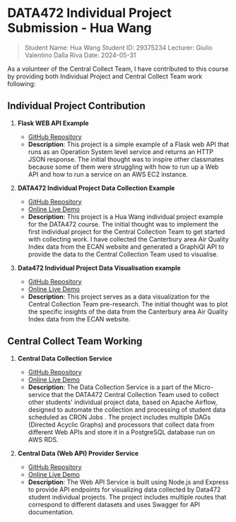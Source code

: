 # DATA472 Individual Project Submission - Hua Wang

> Student Name: Hua Wang
> Student ID: 29375234
> Lecturer: Giulio Valentino Dalla Riva
> Date: 2024-05-31

As a volunteer of the Central Collect Team, I have contributed to this course by providing both Individual Project and Central Collect Team work following:

## Individual Project Contribution

1. **Flask WEB API Example**
    - [GitHub Repository](https://github.com/Data472-Individual-Project-Pipeline/flask-web-api-example)
    - **Description**: This project is a simple example of a Flask web API that runs as an Operation System level service and returns an HTTP JSON response. The initial thought was to inspire other classmates because some of them were struggling with how to run up a Web API and how to run a service on an AWS EC2 instance.

2. **DATA472 Individual Project Data Collection Example**
    - [GitHub Repository](https://github.com/Data472-Individual-Project-Pipeline/DATA472-Individual-Project-Example)
    - [Online Live Demo](http://3.25.85.38:4000/graphql)
    - **Description**: This project is a Hua Wang individual project example for the DATA472 course. The initial thought was to implement the first individual project for the Central Collection Team to get started with collecting work. I have collected the Canterbury area Air Quality Index data from the ECAN website and generated a GraphiQl API to provide the data to the Central Collection Team used to visualise.
  
3. **Data472 Individual Project Data Visualisation example**
    - [GitHub Repository](https://github.com/aemooooon/Data472-individual-project-visualisation-example/tree/main)
    - [Online Live Demo](http://visual.hua.nz/)
    - **Description**: This project serves as a data visualization for the Central Collection Team pre-research. The initial thought was to plot the specific insights of the data from the Canterbury area Air Quality Index data from the ECAN website.

## Central Collect Team Working

1. **Central Data Collection Service**
    - [GitHub Repository](https://github.com/Data472-Individual-Project-Pipeline/Data-collection-service)
    - [Online Live Demo](http://af.hua.nz/)
    - **Description**: The Data Collection Service is a part of the Micro-service that the DATA472 Central Collection Team used to collect other students' individual project data, based on Apache Airflow, designed to automate the collection and processing of student data scheduled as CRON Jobs . The project includes multiple DAGs (Directed Acyclic Graphs) and processors that collect data from different Web APIs and store it in a PostgreSQL database run on AWS RDS.

2. **Central Data (Web API) Provider Service**
    - [GitHub Repository](https://github.com/Data472-Individual-Project-Pipeline/Web-API-Service)
    - [Online Live Demo](http://api.hua.nz/api-docs/)
    - **Description**: The Web API Service is built using Node.js and Express to provide API endpoints for visualizing data collected by Data472 student individual projects. The project includes multiple routes that correspond to different datasets and uses Swagger for API documentation.
